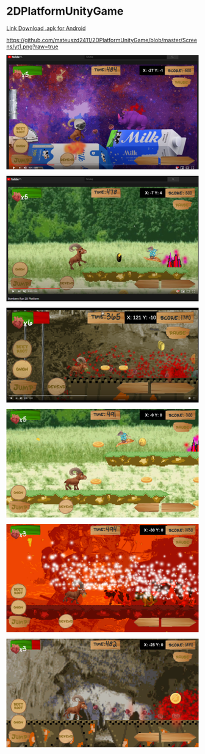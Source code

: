 # 2DPlatformUnityGame

<a target="_blank" rel="noopener noreferrer" href="https://drive.google.com/file/d/1DU8NkM1IL2SU5bLGijahJW61Cr3haUEp/view?usp=sharing">Link Download .apk for Android</a>

https://github.com/mateuszd2411/2DPlatformUnityGame/blob/master/Screens/yt1.png?raw=true

[![Watch the video](https://github.com/mateuszd2411/2DPlatformUnityGame/blob/master/Screens/yt1.png?raw=true)](https://www.youtube.com/watch?v=4podjQzw73g&feature=youtu.be)

[![Watch the video](https://github.com/mateuszd2411/2DPlatformUnityGame/blob/master/Screens/yt2.png?raw=true)](https://www.youtube.com/watch?v=ECLrgVrAe-g&feature=youtu.be)

[![Watch the video](https://github.com/mateuszd2411/2DPlatformUnityGame/blob/master/Screens/yt3.png?raw=true)](https://www.youtube.com/watch?v=4podjQzw73g&feature=youtu.be)


[![Watch the video](https://github.com/mateuszd2411/2DPlatformUnityGame/blob/master/Screens/2D%20Platform%2014.08.2020%2019_19_01.png?raw=true)](https://www.youtube.com/watch?v=4podjQzw73g&feature=youtu.be)

[![Watch the video](https://github.com/mateuszd2411/2DPlatformUnityGame/blob/master/Screens/2D%20Platform%2014.08.2020%2019_20_35.png?raw=true)](https://www.youtube.com/watch?v=4podjQzw73g&feature=youtu.be)

[![Watch the video](https://github.com/mateuszd2411/2DPlatformUnityGame/blob/master/Screens/2D%20Platform%2014.08.2020%2019_21_09.png?raw=true)](https://www.youtube.com/watch?v=4podjQzw73g&feature=youtu.be)
